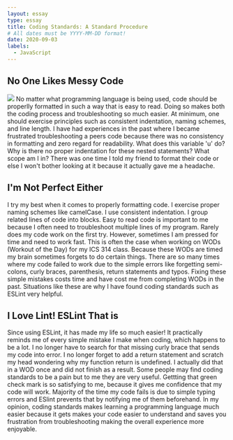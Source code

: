 ```yaml
---
layout: essay
type: essay
title: Coding Standards: A Standard Procedure
# All dates must be YYYY-MM-DD format!
date: 2020-09-03
labels:
  - JavaScript
---
```





## No One Likes Messy Code

<img class="ui medium right floated rounded image" src="https://d2slcw3kip6qmk.cloudfront.net/marketing/techblog/who-the-heck-blog-post/code_quality.png">
No matter what programming language is being used, code should be properlly formatted in such a way that is easy to read. Doing so makes both the coding process and troubleshooting so much easier. At minimum, one should exercise principles such as consistent indentation, naming schemes, and line length. I have had experiences in the past where I became frustrated troubleshooting a peers code because there was no consistency in formatting and zero regard for readability. What does this variable 'u' do? Why is there no proper indentation for these nested statements? What scope am I in? There was one time I told my friend to format their code or else I won't bother looking at it because it actually gave me a headache. 

## I'm Not Perfect Either
I try my best when it comes to properly formatting code. I exercise proper naming schemes like camelCase. I use consistent indentation. I group related lines of code into blocks. Easy to read code is important to me because I often need to troubleshoot multiple lines of my program. Rarely does my code work on the first try. However, sometimes I am pressed for time and need to work fast. This is often the case when working on WODs (Workout of the Day) for my ICS 314 class. Because these WODs are timed my brain sometimes forgets to do certain things. There are so many times where my code failed to work due to the simple errors like forgetting semi-colons, curly braces, parenthesis, return statements and typos. Fixing these simple mistakes costs time and have cost me from completing WODs in the past. Situations like these are why I have found coding standards such as ESLint very helpful.

## I Love Lint! ESLint That is
Since using ESLint, it has made my life so much easier! It practically reminds me of every simple mistake I make when coding, which happens to be a lot. I no longer have to search for that missing curly brace that sends my code into error. I no longer forget to add a return statement and scratch my head wondering why my function return is undefined. I actually did that in a WOD once and did not finish as a result. Some people may find coding standards to be a pain but to me they are very useful. Gettting that green check mark is so satisfying to me, because it gives me confidence that my code will work. Majority of the time my code fails is due to simple typing errors and ESlint prevents that by notifying me of them beforehand. In my opinion, coding standards makes learning a programming language much easier because it gets makes your code easier to understand and saves you frustration from troubleshooting making the overall experience more enjoyable. 
